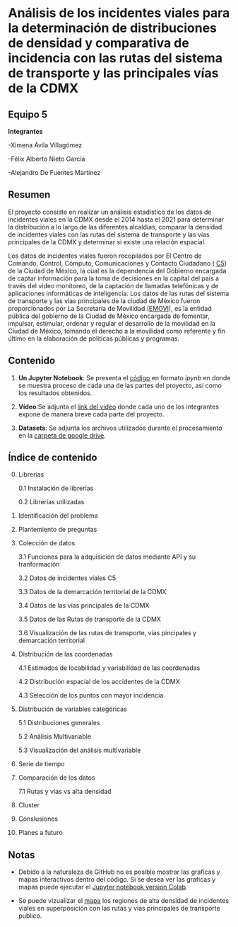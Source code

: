 # Análisis de los incidentes viales para la determinación de distribuciones de densidad y comparativa de incidencia con las rutas del sistema de transporte y las principales vías de la CDMX

## Equipo 5

**Integrantes**

-Ximena Ávila Villagómez

-Félix Alberto Nieto García

-Alejandro De Fuentes Martínez

## Resumen 
El proyecto consiste en realizar un análisis estadístico de los datos de incidentes viales en la CDMX desde el 2014 hasta el 2021 para determinar la distribución a lo largo de las diferentes alcaldías, comparar la densidad de incidentes viales  con las rutas del sistema de transporte y las vías principales de la CDMX y determinar si existe una relación espacial.

Los datos de incidentes viales fueron recopilados por El Centro de Comando, Control, Cómputo, Comunicaciones y Contacto Ciudadano  ( [C5](https://www.c5.cdmx.gob.mx/)) de la Ciudad de México, la cual es la dependencia del Gobierno  encargada de captar información para la toma de decisiones en la capital del país a través del video monitoreo, de la captación de llamadas telefónicas y de aplicaciones informáticas de inteligencia. Los datos de las rutas del sistema de transporte y las vias principales  de la ciudad de México fueron proporcionados por La Secretaría de Movilidad ([EMOVI](https://www.semovi.cdmx.gob.mx/)), es la entidad pública del gobierno de la Ciudad de México encargada de fomentar, impulsar, estimular, ordenar y regular el desarrollo de la movilidad en la Ciudad de México, tomando el derecho a la movilidad como referente y fin último en la elaboración de políticas públicas y programas.


## Contenido

1. **Un Jupyter Notebook**: Se presenta el [código]( https://github.com/Felix-07/Accidentes-Viales-CDMX/blob/main/Proyecto/Proyecto_Fase_3.ipynb) en formato *ipynb* en donde se muestra proceso de cada una de las partes del proyecto, así como los resultados obtenidos. 

2. **Vídeo**:Se adjunta el [link del vídeo](https://www.youtube.com/watch?v=wOxBCGTsbOY) donde cada uno de los integrantes expone de manera breve cada parte del proyecto.


3. **Datasets**: Se adjunta los archivos utilizados durante el procesamiento en la [carpeta de google drive](https://drive.google.com/drive/folders/1eOCVO0lTw0F0eGiyR4zmuDStKTfZ0Qqh?usp=sharing).


## Índice de contenido

0. Librerías

    0.1 Instalación de librerías

    0.2 Librerías utilizadas

1. Identificación del problema
2. Plantemiento de preguntas
3. Colección de datos

    3.1 Funciones para la adquisición de datos mediante API y su tranformación

    3.2 Datos de incidentes víales C5

    3.3 Datos de la demarcación territorial de la CDMX

    3.4 Datos de las vías principales de la CDMX 

    3.5 Datos de las Rutas de transporte de la CDMX

    3.6 Visualización de las rutas de transporte, vías pincipales y demarcación territorial

4. Distribución de las coordenadas

    4.1 Estimados de locabilidad y variabilidad de las coordenadas

    4.2 Distribución espacial de los accidentes de la CDMX

    4.3 Selección de los puntos con mayor incidencia

5. Distribución de variables categóricas

    5.1 Distribuciones generales

    5.2 Análisis Multivariable

    5.3 Visualización del análisis multivariable

6. Serie de tiempo

7. Comparación de los datos

    7.1 Rutas y vías vs alta densidad 

8. Cluster

9. Conslusiones

10. Planes a futuro


## Notas
* Debido a la naturaleza de GitHub no es posible mostrar las graficas y mapas interactivos dentro del código. Si se desea ver las graficas y mapas puede ejecutar el [Jupyter notebook versión Colab](https://colab.research.google.com/gist/Felix-07/ef847e8900d2089239aa094014fddbbc/proyecto-fase-3.ipynb ).

* Se puede vizualizar el [mapa](https://felix-07.github.io/Accidentes-Viales-CDMX/Mayor_incidencia_y_ruta_mapa.html) los regiones de alta densidad de incidentes viales en superposición con las rutas y vias principales de transporte publico. 



